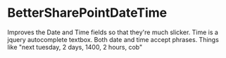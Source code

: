 # BetterSharePointDateTime
Improves the Date and Time fields so that they're much slicker. Time is a jquery autocomplete textbox. Both date and time accept phrases. Things like "next tuesday, 2 days, 1400, 2 hours, cob"
